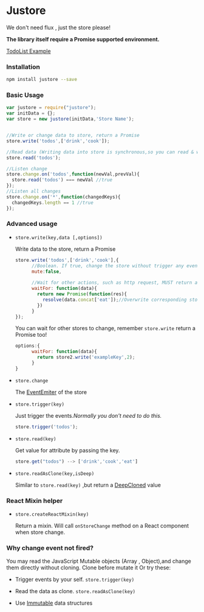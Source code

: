 # Justore


We don't need flux , just the store please!


**The library itself require a Promise supported environment.**

[TodoList Example](https://github.com/regou/justore-todo)

### Installation

```sh
npm install justore --save
```

### Basic Usage

```js
var justore = require("justore");
var initData = {};
var store = new justore(initData,'Store Name');


//Write or change data to store, return a Promise
store.write('todos',['drink','cook']);

//Read data (Writing data into store is synchronous,so you can read & write in a same block)
store.read('todos');

//Listen change
store.change.on('todos',function(newVal,prevVal){
  store.read('todos') === newVal //true
});
//Listen all changes
store.change.on('*',function(changedKeys){
  changedKeys.length == 1 //true
});
```


### Advanced usage

- `store.write(key,data [,options])`

    Write data to the store, return a Promise
    ```js
    store.write('todos',['drink','cook'],{
          //Boolean. If true, change the store without trigger any events
          mute:false, 
          
          //Wait for other actions, such as http request, MUST return a Promise 
          waitFor: function(data){ 
            return new Promise(function(res){
              resolve(data.concat['eat']);//Overwrite corresponding store value with resolved data  
            }) 
          }
    });
    ```    
      
    You can wait for other stores to change, remember `store.write` return a Promise too!  
    ```js
    options:{
          waitFor: function(data){ 
            return store2.write('exampleKey',2);
          }
    }
    ```
        
- `store.change`

    The [EventEmiter](https://nodejs.org/api/events.html#events_class_events_eventemitter) of the store

- `store.trigger(key)`

    Just trigger the events.*Normally you don't need to do this.*
    ```js
    store.trigger('todos');
    ```

- `store.read(key)`

    Get value for attribute by passing the key.
    ```js
    store.get("todos") --> ['drink','cook','eat']
    ```

- `store.readAsClone(key,isDeep)`

    Similar to `store.read(key)` ,but return a [DeepCloned](https://lodash.com/docs#clone) value
    

### React Mixin helper
- `store.createReactMixin(key)`
 
    Return a mixin. Will call `onStoreChange` method on a React component when store change.



### Why change event not fired?
You may read the JavaScript Mutable objects (Array , Object),and change them directly without cloning.
Clone before mutate it Or try these:

- Trigger events by your self.  `store.trigger(key)`

- Read the data as clone.  `store.readAsClone(key)`

- Use [Immutable](https://facebook.github.io/immutable-js/) data structures


